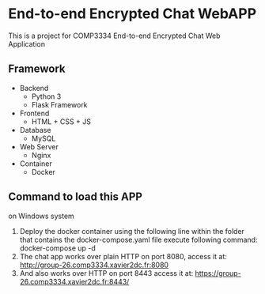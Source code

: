# End-to-end Encrypted Chat WebAPP
This is a project for COMP3334 End-to-end Encrypted Chat Web Application
## Framework
- Backend
  - Python 3
  - Flask Framework
- Frontend
  - HTML + CSS + JS
- Database
  - MySQL
- Web Server
  - Nginx
- Container
  - Docker
 
## Command to load this APP
on Windows system
1. Deploy the docker container using the following line within the folder that contains the docker-compose.yaml file
 execute following command: docker-compose up -d
2. The chat app works over plain HTTP on port 8080,
   access it at: http://group-26.comp3334.xavier2dc.fr:8080
3. And also works over HTTP on port 8443
   access it at: https://group-26.comp3334.xavier2dc.fr:8443/   
   
